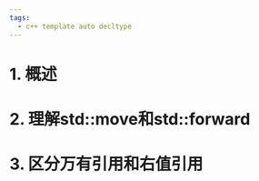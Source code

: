```yaml
---
tags:
  - c++ template auto decltype
---
```


# 1. 概述



# 2. 理解std::move和std::forward


# 3. 区分万有引用和右值引用



